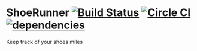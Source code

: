 # ShoeRunner [![Build Status](https://travis-ci.org/solthoth/ShoeRunner.svg?branch=master)](https://travis-ci.org/solthoth/ShoeRunner) [![Circle CI](https://circleci.com/gh/solthoth/ShoeRunner.svg?style=svg)](https://circleci.com/gh/solthoth/ShoeRunner) [![dependencies](https://david-dm.org/solthoth/ShoeRunner.svg)](https://david-dm.org/solthoth/ShoeRunner)
Keep track of your shoes miles
